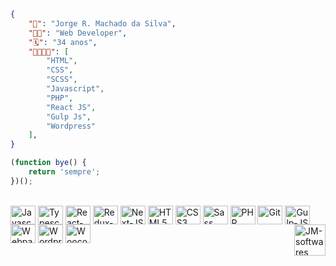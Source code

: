 
```json
{
    "👨‍": "Jorge R. Machado da Silva",
    "👨‍💻": "Web Developer",
    "🗓️": "34 anos",
    "🧑🏿‍🚀🚀": [
        "HTML",
        "CSS",
        "SCSS",
        "Javascript",
        "PHP",
        "React JS",
        "Gulp Js",
        "Wordpress"
    ],
}

```

```javascript
(function bye() {
    return 'sempre';
})();

```

<div style="display: inline_block"><br>
  <img align="center" alt="Javascript" height="30" width="40" src="https://cdn.jsdelivr.net/gh/devicons/devicon/icons/javascript/javascript-plain.svg">
  <img align="center" alt="Typescript" height="30" width="40" src="https://cdn.jsdelivr.net/gh/devicons/devicon/icons/typescript/typescript-plain.svg">
  <img align="center" alt="React-JS" height="30" width="40" src="https://cdn.jsdelivr.net/gh/devicons/devicon/icons/react/react-original.svg">
  <img align="center" alt="Redux-Flux" height="30" width="40" src="https://cdn.jsdelivr.net/gh/devicons/devicon/icons/redux/redux-original.svg">
  <img align="center" alt="Next-JS" height="30" width="40" src="https://cdn.jsdelivr.net/gh/devicons/devicon/icons/nextjs/nextjs-original.svg">
  <img align="center" alt="HTML5" height="30" width="40" src="https://cdn.jsdelivr.net/gh/devicons/devicon/icons/html5/html5-original.svg">
  <img align="center" alt="CSS3" height="30" width="40" src="https://cdn.jsdelivr.net/gh/devicons/devicon/icons/css3/css3-original.svg">
  <img align="center" alt="Sass" height="30" width="40" src="https://cdn.jsdelivr.net/gh/devicons/devicon/icons/sass/sass-original.svg">
  <img align="center" alt="PHP" height="30" width="40" src="https://cdn.jsdelivr.net/gh/devicons/devicon/icons/php/php-original.svg">
  <img align="center" alt="Git" height="30" width="40" src="https://cdn.jsdelivr.net/gh/devicons/devicon/icons/git/git-original.svg">
  <img align="center" alt="Gulp-JS" height="30" width="40" src="https://cdn.jsdelivr.net/gh/devicons/devicon/icons/gimp/gimp-plain.svg">
  <img align="center" alt="Webpack" height="30" width="40" src="https://cdn.jsdelivr.net/gh/devicons/devicon/icons/webpack/webpack-original.svg">
  <img align="center" alt="Wordpress" height="30" width="40" src="https://cdn.jsdelivr.net/gh/devicons/devicon/icons/wordpress/wordpress-original.svg">
  <img align="center" alt="Woocommerce" height="30" width="40" src="https://cdn.jsdelivr.net/gh/devicons/devicon/icons/woocommerce/woocommerce-original.svg">
  
  <!-- align image on the right -->
  <img align="right" alt="JM-softwares" height="50" src="https://jmsoftwares.com.br/wp-content/uploads/2021/04/LogoMakr-8HCHEv.png">
</div>
